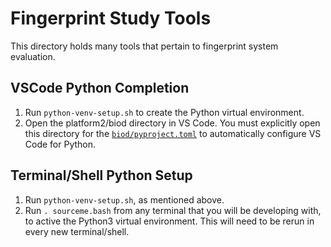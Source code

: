 # Fingerprint Study Tools

This directory holds many tools that pertain to fingerprint system evaluation.

## VSCode Python Completion

1.  Run `python-venv-setup.sh` to create the Python virtual environment.
2.  Open the platform2/biod directory in VS Code. You must explicitly open this
    directory for the [`biod/pyproject.toml`](../pyproject.toml) to
    automatically configure VS Code for Python.

## Terminal/Shell Python Setup

1.  Run `python-venv-setup.sh`, as mentioned above.
2.  Run `. sourceme.bash` from any terminal that you will be developing with, to
    active the Python3 virtual environment. This will need to be rerun in every
    new terminal/shell.
